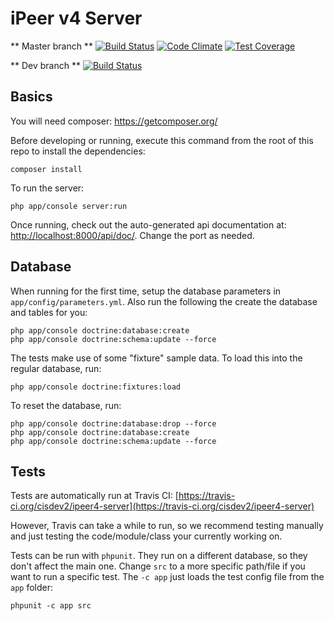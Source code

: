 iPeer v4 Server
========================

** Master branch **
[![Build Status](https://travis-ci.org/cisdev2/ipeer4-server.svg?branch=master)](https://travis-ci.org/cisdev2/ipeer4-server)
[![Code Climate](https://codeclimate.com/github/cisdev2/ipeer4-server/badges/gpa.svg)](https://codeclimate.com/github/cisdev2/ipeer4-server)
[![Test Coverage](https://codeclimate.com/github/cisdev2/ipeer4-server/badges/coverage.svg)](https://codeclimate.com/github/cisdev2/ipeer4-server)

** Dev branch **
[![Build Status](https://travis-ci.org/cisdev2/ipeer4-server.svg?branch=dev)](https://travis-ci.org/cisdev2/ipeer4-server)

Basics
------------------------
You will need composer: https://getcomposer.org/

Before developing or running, execute this command from the root of this repo to install the dependencies:

    composer install

To run the server:

    php app/console server:run

Once running, check out the auto-generated api documentation at: [http://localhost:8000/api/doc/](http://localhost:8000/api/doc/). Change the port as needed.

Database
------------------------

When running for the first time, setup the database parameters in `app/config/parameters.yml`. Also run the following the create the database and tables for you:

    php app/console doctrine:database:create
    php app/console doctrine:schema:update --force

The tests make use of some "fixture" sample data. To load this into the regular database, run:

    php app/console doctrine:fixtures:load

To reset the database, run:

    php app/console doctrine:database:drop --force
    php app/console doctrine:database:create
    php app/console doctrine:schema:update --force

Tests
------------------------

Tests are automatically run at Travis CI: [https://travis-ci.org/cisdev2/ipeer4-server](https://travis-ci.org/cisdev2/ipeer4-server)

However, Travis can take a while to run, so we recommend testing manually and just testing the code/module/class your currently working on.

Tests can be run with `phpunit`. They run on a different database, so they don't affect the main one. Change `src` to a more specific path/file if you want to run a specific test. The `-c app` just loads the test config file from the `app` folder:

    phpunit -c app src
